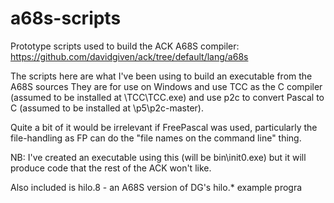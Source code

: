 # a68s-scripts
Prototype scripts used to build the ACK A68S compiler: https://github.com/davidgiven/ack/tree/default/lang/a68s


The scripts here are what I've been using to build an executable from the A68S sources
They are for use on Windows and use TCC as the C compiler (assumed to be installed at \TCC\TCC.exe)
and use p2c to convert Pascal to C (assumed to be installed at \p5\p2c-master).

Quite a bit of it would be irrelevant if FreePascal was used, particularly the file-handling as FP
can do the "file names on the command line" thing.

NB: I've created an executable using this (will be bin\init0.exe) but it will produce code that the rest of the ACK won't like.

Also included is hilo.8 - an A68S version of DG's hilo.* example progra
